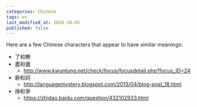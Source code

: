 ```yaml
---
categories: Chinese
tags: en
last_modified_at: 2020-10-05
published: false
---
```


Here are a few Chinese characters that appear to have similar meanings:

- 了和瞭
- 盡和儘
  - http://www.kwuntung.net/check/focus/focusdetail.php?focus_ID=24
- 辭和詞
  - http://languagemystery.blogspot.com/2013/04/blog-post_18.html
- 掙和爭
  - https://zhidao.baidu.com/question/432102933.html


